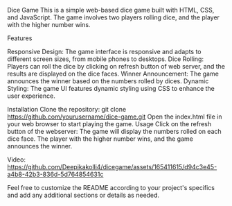 Dice Game
This is a simple web-based dice game built with HTML, CSS, and JavaScript. The game involves two players rolling dice, and the player with the higher number wins.

Features

Responsive Design: The game interface is responsive and adapts to different screen sizes, from mobile phones to desktops.
Dice Rolling: Players can roll the dice by clicking on refresh button of web server, and the results are displayed on the dice faces.
Winner Announcement: The game announces the winner based on the numbers rolled by dices.
Dynamic Styling: The game UI features dynamic styling using CSS to enhance the user experience.

Installation
Clone the repository:
git clone https://github.com/yourusername/dice-game.git
Open the index.html file in your web browser to start playing the game.
Usage
Click on the refresh button of the webserver:
The game will display the numbers rolled on each dice face.
The player with the higher number wins, and the game announces the winner.

Video:
https://github.com/Deepikakolli4/dicegame/assets/165411615/d94c3e45-a4b8-42b3-836d-5d764854631c

Feel free to customize the README according to your project's specifics and add any additional sections or details as needed.

